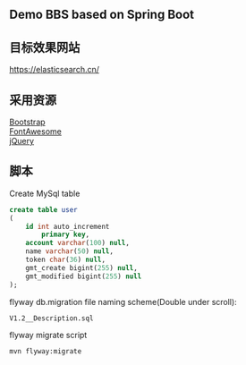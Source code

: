 ## Demo BBS based on Spring Boot

## 目标效果网站
https://elasticsearch.cn/

## 采用资源
[Bootstrap](https://getbootstrap.com/)  
[FontAwesome](https://fontawesome.com/)  
[jQuery](https://jquery.com/)

## 脚本
Create MySql table
```sql
create table user
(
	id int auto_increment
		primary key,
	account varchar(100) null,
	name varchar(50) null,
	token char(36) null,
	gmt_create bigint(255) null,
	gmt_modified bigint(255) null
);
```
flyway db.migration file naming scheme(Double under scroll):
```
V1.2__Description.sql
``` 
flyway migrate script
```bash
mvn flyway:migrate
```
